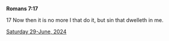 **Romans 7:17**

17 Now then it is no more I that do it, but sin that dwelleth in me.

[Saturday 29-June, 2024](https://getbible.life/kjv/Romans/7/17)
